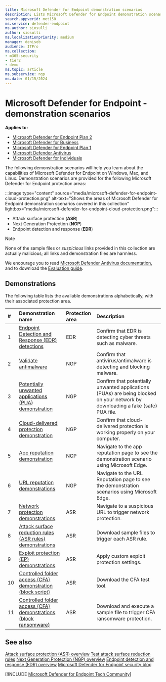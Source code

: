 ```yaml
---
title: Microsoft Defender for Endpoint demonstration scenarios
description: Lists Microsoft Defender for Endpoint demonstration scenarios that you can run.
search.appverid: met150
ms.service: defender-endpoint
ms.author: siosulli
author: siosulli
ms.localizationpriority: medium
manager: deniseb
audience: ITPro
ms.collection:
- m365-security
- tier2
- demo
ms.topic: article
ms.subservice: ngp
ms.date: 01/15/2024
---
```


# Microsoft Defender for Endpoint - demonstration scenarios

**Applies to:**

- [Microsoft Defender for Endpoint Plan 2](microsoft-defender-endpoint.md)
- [Microsoft Defender for Business](https://www.microsoft.com/security/business/endpoint-security/microsoft-defender-business)
- [Microsoft Defender for Endpoint Plan 1](microsoft-defender-endpoint.md)
- [Microsoft Defender Antivirus](microsoft-defender-antivirus-windows.md)
- [Microsoft Defender for Individuals](https://www.microsoft.com/microsoft-365/microsoft-defender-for-individuals)

The following demonstration scenarios will help you learn about the capabilities of Microsoft Defender for Endpoint on Windows, Mac, and Linux. Demonstration scenarios are provided for the following Microsoft Defender for Endpoint protection areas:

:::image type="content" source="media/microsoft-defender-for-endpoint-cloud-protection.png" alt-text="Shows the areas of Microsoft Defender for Endpoint demonstration scenarios covered in this collection" lightbox="media/microsoft-defender-for-endpoint-cloud-protection.png":::

- Attack surface protection (**ASR**)
- Next Generation Protection (**NGP**)
- Endpoint detection and response (**EDR**)

> [!NOTE]
> None of the sample files or _suspicious_ links provided in this collection are actually malicious; all links and demonstration files are harmless.
>
> We encourage you to read [Microsoft Defender Antivirus documentation](next-generation-protection.md), and to download the [Evaluation guide](evaluate-microsoft-defender-antivirus.md).

## Demonstrations

The following table lists the available demonstrations alphabetically, with their associated protection area.

| # | Demonstration name | Protection area | Description |
|:--|:---|:---|:---|
| 1 |[Endpoint Detection and Response (EDR) detections](edr-detection.md)| EDR |Confirm that EDR is detecting cyber threats such as malware.|
| 2 |[Validate antimalware](validate-antimalware.md)| NGP |Confirm that antivirus/antimalware is detecting and blocking malware. |
| 3 |[Potentially unwanted applications (PUA) demonstration](defender-endpoint-demonstration-potentially-unwanted-applications.md)| NGP |Confirm that potentially unwanted applications (PUAs) are being blocked on your network by downloading a fake (safe) PUA file. |
| 4 |[Cloud-delivered protection demonstration](defender-endpoint-demonstration-cloud-delivered-protection.md)| NGP |Confirm that cloud-delivered protection is working properly on your computer. |
| 5 |[App reputation demonstration](defender-endpoint-demonstration-app-reputation.md)| NGP | Navigate to the app reputation page to see the demonstration scenario using Microsoft Edge.|
| 6 |[URL reputation demonstrations](defender-endpoint-demonstration-smartscreen-url-reputation.md)| NGP | Navigate to the URL Reputation page to see the demonstration scenarios using Microsoft Edge. |
| 7 | [Network protection demonstrations](defender-endpoint-demonstration-network-protection.md)| ASR | Navigate to a suspicious URL to trigger network protection. |
| 8 | [Attack surface reduction rules (ASR rules) demonstrations](defender-endpoint-demonstration-attack-surface-reduction-rules.md)| ASR | Download sample files to trigger each ASR rule. |
| 9 | [Exploit protection (EP) demonstrations](defender-endpoint-demonstration-exploit-protection.md) | ASR | Apply custom exploit protection settings. |
| 10 | [Controlled folder access (CFA) demonstration (block script)](defender-endpoint-demonstration-controlled-folder-access-test-tool.md)| ASR | Download the CFA test tool. |
| 11 | [Controlled folder access (CFA) demonstrations (block ransomware)](defender-endpoint-demonstration-controlled-folder-access.md)|  ASR| Download and execute a sample file to trigger CFA ransomware protection.|
## See also

[Attack surface protection \(ASR\) overview](overview-attack-surface-reduction.md)
[Test attack surface reduction rules](attack-surface-reduction-rules-deployment-test.md)
[Next Generation Protection \(NGP\) overview](next-generation-protection.md)
[Endpoint detection and response \(EDR\) overview](overview-endpoint-detection-response.md)
[Microsoft Defender for Endpoint security blog](https://techcommunity.microsoft.com/t5/microsoft-defender-for-endpoint/bg-p/MicrosoftDefenderATPBlog)

[!INCLUDE [Microsoft Defender for Endpoint Tech Community](../includes/defender-mde-techcommunity.md)]
